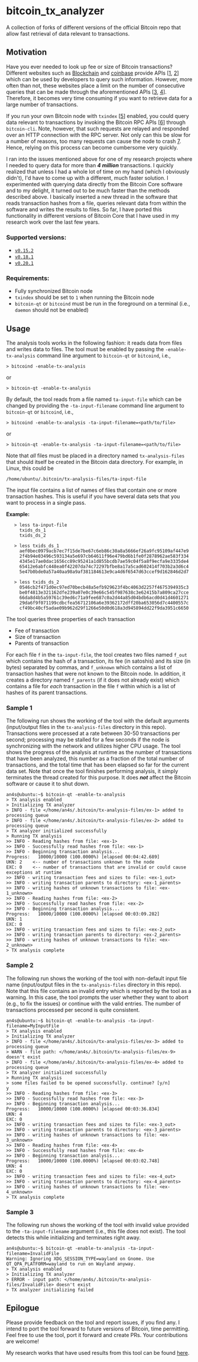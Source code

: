 # bitcoin_tx_analyzer
A collection of forks of different versions of the official Bitcoin repo that allow fast retrieval of data relevant to transactions.

## Motivation

Have you ever needed to look up fee or size of Bitcoin transactions? Different websites such as [Blockchain](https://www.blockchain.com/) and [coinbase](https://developers.coinbase.com/) provide APIs [[1](https://www.blockchain.com/api), [2](https://developers.coinbase.com/api/v2)] which can be used by developers to query such information. However, more often than not, these websites place a limit on the number of consecutive queries that can be made through the aforementioned APIs [[3](https://www.blockchain.com/api/q), [4](https://developers.coinbase.com/api/v2#rate-limiting)]. Therefore, it becomes very time consuming if you want to retrieve data for a large number of transactions.

If you run your own Bitcoin node with `txindex` [[5](https://bitcoin.stackexchange.com/a/35708)] enabled, you could query data relevant to transactions by invoking the Bitcoin RPC APIs [[6](https://developer.bitcoin.org/reference/rpc/)] through `bitcoin-cli`. Note, however, that such requests are relayed and responded over an HTTP connection with the RPC server. Not only can this be slow for a number of reasons, too many requests can cause the node to crash [7](https://github.com/bitcoin/bitcoin/blob/master/doc/JSON-RPC-interface.md#limitations). Hence, relying on this process can become cumbersome very quickly.

I ran into the issues mentioned above for one of my research projects where I needed to query data for more than _**4 million**_ transactions. I quickly realized that unless I had a whole lot of time on my hand (which I obviously didn't), I'd  have to come up with a different, much faster solution. I experimented with querying data directly from the Bitcoin Core software and to my delight, it turned out to be much faster than the methods described above. I basically inserted a new thread in the software that reads transaction hashes from a file, queries relevant data from within the software and writes the results to files. So far, I have ported this functionality in different versions of Bitcoin Core that I have used in my research work over the last few years.

### Supported versions:

- [`v0.15.2`](https://github.com/an4s/bitcoin_tx_analyzer_v0.15.2)
- [`v0.18.1`](https://github.com/an4s/bitcoin_tx_analyzer_v0.18.1)
- [`v0.20.1`](https://github.com/an4s/bitcoin_tx_analyzer_v0.20.1)

### Requirements:

- Fully synchronized Bitcoin node
- `txindex` should be set to `1` when running the Bitcoin node
- `bitcoin-qt` or `bitcoind` must be run in the foreground on a terminal (i.e., `daemon` should not be enabled)

## Usage

The analysis tools works in the following fashion: it reads data from files and writes data to files. The tool must be enabled by passing the `-enable-tx-analysis` command line argument to `bitcoin-qt` or `bitcoind`, i.e.,

```> bitcoind -enable-tx-analysis```

or

```> bitcoin-qt -enable-tx-analysis```

By default, the tool reads from a file named `ta-input-file` which can be changed by providing the `-ta-input-filename` command line argument to `bitcoin-qt` or `bitcoind`, i.e.,

```> bitcoind -enable-tx-analysis -ta-input-filename=<path/to/file>```

or

```> bitcoin-qt -enable-tx-analysis -ta-input-filename=<path/to/file>```

Note that _all_ files must be placed in a directory named `tx-analysis-files` that should itself be created in the Bitcoin data directory. For example, in Linux, this could be

```/home/ubuntu/.bitcoin/tx-analysis-files/ta-input-file```

The input file contains a list of names of files that contain one or more transaction hashes. This is useful if you have several data sets that you want to process in a single pass.

**Example:**

```
   > less ta-input-file
     txids_ds_1
     txids_ds_2
```

```
   > less txids_ds_1
     aef0bec0979acb7ec7f15de7be67c6eb86c30a8a5666ef26a9fc95109af447e9
     2f4b94e03496c593134a5e697cb64611f96e479bd6b1fe0f2878962ae583f334
     4345e17ae0dac1656cc89c95241a1d855bcdb7ae59c04f5a8f9ecfa9e3335de4
     65412e6abfc448ea0f42207da74c72297bfbe8a17a5cad602414f703b2a3d6c4
     5e47b0bde0a57a40aa98a9af381184613e9ca4d6f6547d63ccef9d162846d2d7
```

```
   > less txids_ds_2
     0546cb2f471d0ec97ed70becb48a5efb929623f4bc4063d2257f4675394935c3
     be0f4813e321162dfe239a07e0c39e66c545f987638c3e62415b7a809ca27cce
     66da8d4b5a59761c39ed6c71a9fee687c0a2d44a85d04bdb6acd0d41d4601271
     29da6f9f071199cdbcfea56712106a6e39362172dff20ba653056d7c4400557c
     cf49bc40cf5adae09b962d29f1266e50d0d618a3d945894dd22f9da3951c6650
```

The tool queries three properties of each transaction
- Fee of transaction
- Size of transaction
- Parents of transaction

For each file `f` in the `ta-input-file`, the tool creates two files named `f_out` which contains the hash of a transaction, its fee (in satoshis) and its size (in bytes) separated by commas, and `f_unknown` which contains a list of transaction hashes that were not known to the Bitcoin node. In addition, it creates a directory named `f_parents` (if it does not already exist) which contains a file for _each_ transaction in the file `f` within which is a list of hashes of its parent transactions.

### Sample 1

The following run shows the working of the tool with the default arguments (input/output files in the `tx-analysis-files` directory in this repo). Transactions were processed at a rate between 30-50 transactions per second; processing may be stalled for a few seconds if the node is synchronizing with the network and utilizes higher CPU usage. The tool shows the progress of the analysis at runtime as the number of transactions that have been analyzed, this number as a fraction of the total number of transactions, and the total time that has been elapsed so far for the current data set. Note that once the tool finishes performing analysis, it simply terminates the thread created for this purpose. It does _**not**_ affect the Bitcoin software or cause it to shut down.

```
an4s@ubuntu:~$ bitcoin-qt -enable-tx-analysis
> TX analysis enabled
> Initializing TX analyzer
> INFO - file </home/an4s/.bitcoin/tx-analysis-files/ex-1> added to processing queue
> INFO - file </home/an4s/.bitcoin/tx-analysis-files/ex-2> added to processing queue
> TX analyzer initialized successfully
> Running TX analysis
>> INFO - Reading hashes from file: <ex-1>
>> INFO - Successfully read hashes from file: <ex-1>
>> INFO - Beginning transaction analysis...
Progress:	10000/10000 (100.0000%) [elapsed 00:04:42.689]
UKN: 2    <-- number of transactions unknown to the node
EXC: 0    <-- number of transactions that are invalid or could cause exceptions at runtime
>> INFO - writing transaction fees and sizes to file: <ex-1_out>
>> INFO - writing transaction parents to directory: <ex-1_parents>
>> INFO - writing hashes of unknown transactions to file: <ex-1_unknown>
>> INFO - Reading hashes from file: <ex-2>
>> INFO - Successfully read hashes from file: <ex-2>
>> INFO - Beginning transaction analysis...
Progress:	10000/10000 (100.0000%) [elapsed 00:03:09.282]
UKN: 1
EXC: 0
>> INFO - writing transaction fees and sizes to file: <ex-2_out>
>> INFO - writing transaction parents to directory: <ex-2_parents>
>> INFO - writing hashes of unknown transactions to file: <ex-2_unknown>
> TX analysis complete
```

### Sample 2

The following run shows the working of the tool with non-default input file name (input/output files in the `tx-analysis-files` directory in this repo). Note that this file contains an invalid entry which is reported by the tool as a warning. In this case, the tool prompts the user whether they want to abort (e.g., to fix the issues) or continue with the valid entries. The number of transactions processed per second is quite consistent.

```
an4s@ubuntu:~$ bitcoin-qt -enable-tx-analysis -ta-input-filename=MyInputFile
> TX analysis enabled
> Initializing TX analyzer
> INFO - file </home/an4s/.bitcoin/tx-analysis-files/ex-3> added to processing queue
> WARN - file path: </home/an4s/.bitcoin/tx-analysis-files/ex-9> doesn't exist
> INFO - file </home/an4s/.bitcoin/tx-analysis-files/ex-4> added to processing queue
> TX analyzer initialized successfully
> Running TX analysis
> some files failed to be opened successfully. continue? [y/n]
y
>> INFO - Reading hashes from file: <ex-3>
>> INFO - Successfully read hashes from file: <ex-3>
>> INFO - Beginning transaction analysis...
Progress:	10000/10000 (100.0000%) [elapsed 00:03:36.834]
UKN: 4
EXC: 0
>> INFO - writing transaction fees and sizes to file: <ex-3_out>
>> INFO - writing transaction parents to directory: <ex-3_parents>
>> INFO - writing hashes of unknown transactions to file: <ex-3_unknown>
>> INFO - Reading hashes from file: <ex-4>
>> INFO - Successfully read hashes from file: <ex-4>
>> INFO - Beginning transaction analysis...
Progress:	10000/10000 (100.0000%) [elapsed 00:03:02.748]
UKN: 4
EXC: 0
>> INFO - writing transaction fees and sizes to file: <ex-4_out>
>> INFO - writing transaction parents to directory: <ex-4_parents>
>> INFO - writing hashes of unknown transactions to file: <ex-4_unknown>
> TX analysis complete
```

### Sample 3

The following run shows the working of the tool with invalid value provided to the `-ta-input-filename` argument (i.e., this file does not exist). The tool detects this while initializing and terminates right away.

```
an4s@ubuntu:~$ bitcoin-qt -enable-tx-analysis -ta-input-filename=InvalidFile
Warning: Ignoring XDG_SESSION_TYPE=wayland on Gnome. Use QT_QPA_PLATFORM=wayland to run on Wayland anyway.
> TX analysis enabled
> Initializing TX analyzer
> ERROR - input path: </home/an4s/.bitcoin/tx-analysis-files/InvalidFile> doesn't exist
> TX analyzer initializing failed
```

## Epilogue

Please provide feedback on the tool and report issues, if you find any. I intend to port the tool forward to future versions of Bitcoin, time permitting. Feel free to use the tool, port it forward and create PRs. Your contributions are welcome!

My research works that have used results from this tool can be found [here](https://github.com/nislab/bitcoin-releases).
